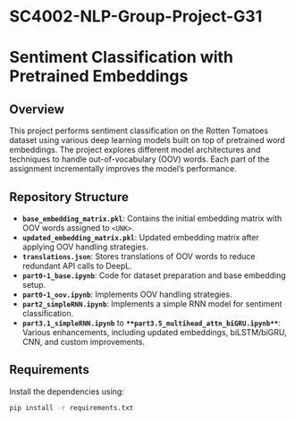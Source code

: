 # SC4002-NLP-Group-Project-G31

# Sentiment Classification with Pretrained Embeddings

## Overview
This project performs sentiment classification on the Rotten Tomatoes dataset using various deep learning models built on top of pretrained word embeddings. The project explores different model architectures and techniques to handle out-of-vocabulary (OOV) words. Each part of the assignment incrementally improves the model’s performance.

## Repository Structure
- **`base_embedding_matrix.pkl`**: Contains the initial embedding matrix with OOV words assigned to `<UNK>`.
- **`updated_embedding_matrix.pkl`**: Updated embedding matrix after applying OOV handling strategies.
- **`translations.json`**: Stores translations of OOV words to reduce redundant API calls to DeepL.
- **`part0-1_base.ipynb`**: Code for dataset preparation and base embedding setup.
- **`part0-1_oov.ipynb`**: Implements OOV handling strategies.
- **`part2_simpleRNN.ipynb`**: Implements a simple RNN model for sentiment classification.
- **`part3.1_simpleRNN.ipynb`** to **`**part3.5_multihead_attn_biGRU.ipynb**`**: Various enhancements, including updated embeddings, biLSTM/biGRU, CNN, and custom improvements.

## Requirements
Install the dependencies using:
```bash
pip install -r requirements.txt
